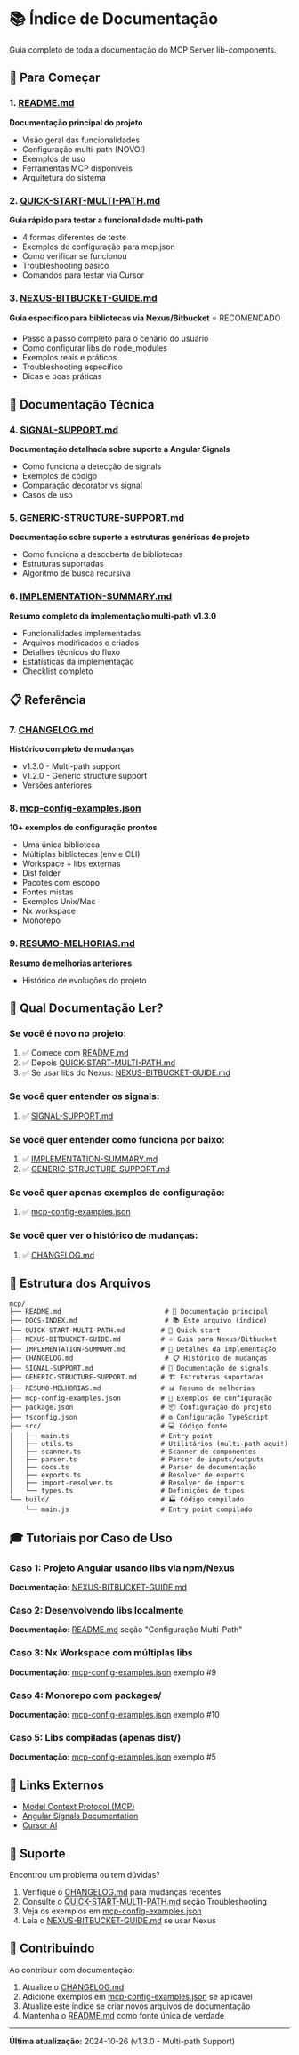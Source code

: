 # 📚 Índice de Documentação

Guia completo de toda a documentação do MCP Server lib-components.

## 🚀 Para Começar

### 1. [README.md](./README.md)
**Documentação principal do projeto**
- Visão geral das funcionalidades
- Configuração multi-path (NOVO!)
- Exemplos de uso
- Ferramentas MCP disponíveis
- Arquitetura do sistema

### 2. [QUICK-START-MULTI-PATH.md](./QUICK-START-MULTI-PATH.md)
**Guia rápido para testar a funcionalidade multi-path**
- 4 formas diferentes de teste
- Exemplos de configuração para mcp.json
- Como verificar se funcionou
- Troubleshooting básico
- Comandos para testar via Cursor

### 3. [NEXUS-BITBUCKET-GUIDE.md](./NEXUS-BITBUCKET-GUIDE.md)
**Guia específico para bibliotecas via Nexus/Bitbucket** ⭐ RECOMENDADO
- Passo a passo completo para o cenário do usuário
- Como configurar libs do node_modules
- Exemplos reais e práticos
- Troubleshooting específico
- Dicas e boas práticas

## 📖 Documentação Técnica

### 4. [SIGNAL-SUPPORT.md](./SIGNAL-SUPPORT.md)
**Documentação detalhada sobre suporte a Angular Signals**
- Como funciona a detecção de signals
- Exemplos de código
- Comparação decorator vs signal
- Casos de uso

### 5. [GENERIC-STRUCTURE-SUPPORT.md](./GENERIC-STRUCTURE-SUPPORT.md)
**Documentação sobre suporte a estruturas genéricas de projeto**
- Como funciona a descoberta de bibliotecas
- Estruturas suportadas
- Algoritmo de busca recursiva

### 6. [IMPLEMENTATION-SUMMARY.md](./IMPLEMENTATION-SUMMARY.md)
**Resumo completo da implementação multi-path v1.3.0**
- Funcionalidades implementadas
- Arquivos modificados e criados
- Detalhes técnicos do fluxo
- Estatísticas da implementação
- Checklist completo

## 📋 Referência

### 7. [CHANGELOG.md](./CHANGELOG.md)
**Histórico completo de mudanças**
- v1.3.0 - Multi-path support
- v1.2.0 - Generic structure support
- Versões anteriores

### 8. [mcp-config-examples.json](./mcp-config-examples.json)
**10+ exemplos de configuração prontos**
- Uma única biblioteca
- Múltiplas bibliotecas (env e CLI)
- Workspace + libs externas
- Dist folder
- Pacotes com escopo
- Fontes mistas
- Exemplos Unix/Mac
- Nx workspace
- Monorepo

### 9. [RESUMO-MELHORIAS.md](./RESUMO-MELHORIAS.md)
**Resumo de melhorias anteriores**
- Histórico de evoluções do projeto

## 🎯 Qual Documentação Ler?

### Se você é novo no projeto:
1. ✅ Comece com [README.md](./README.md)
2. ✅ Depois [QUICK-START-MULTI-PATH.md](./QUICK-START-MULTI-PATH.md)
3. ✅ Se usar libs do Nexus: [NEXUS-BITBUCKET-GUIDE.md](./NEXUS-BITBUCKET-GUIDE.md)

### Se você quer entender os signals:
1. ✅ [SIGNAL-SUPPORT.md](./SIGNAL-SUPPORT.md)

### Se você quer entender como funciona por baixo:
1. ✅ [IMPLEMENTATION-SUMMARY.md](./IMPLEMENTATION-SUMMARY.md)
2. ✅ [GENERIC-STRUCTURE-SUPPORT.md](./GENERIC-STRUCTURE-SUPPORT.md)

### Se você quer apenas exemplos de configuração:
1. ✅ [mcp-config-examples.json](./mcp-config-examples.json)

### Se você quer ver o histórico de mudanças:
1. ✅ [CHANGELOG.md](./CHANGELOG.md)

## 📝 Estrutura dos Arquivos

```
mcp/
├── README.md                          # 📘 Documentação principal
├── DOCS-INDEX.md                      # 📚 Este arquivo (índice)
├── QUICK-START-MULTI-PATH.md         # 🚀 Quick start
├── NEXUS-BITBUCKET-GUIDE.md          # ⭐ Guia para Nexus/Bitbucket
├── IMPLEMENTATION-SUMMARY.md         # 🔧 Detalhes da implementação
├── CHANGELOG.md                       # 📋 Histórico de mudanças
├── SIGNAL-SUPPORT.md                 # 🔵 Documentação de signals
├── GENERIC-STRUCTURE-SUPPORT.md      # 🏗️ Estruturas suportadas
├── RESUMO-MELHORIAS.md               # 📊 Resumo de melhorias
├── mcp-config-examples.json          # 💾 Exemplos de configuração
├── package.json                      # 📦 Configuração do projeto
├── tsconfig.json                     # ⚙️ Configuração TypeScript
├── src/                              # 💻 Código fonte
│   ├── main.ts                       # Entry point
│   ├── utils.ts                      # Utilitários (multi-path aqui!)
│   ├── scanner.ts                    # Scanner de componentes
│   ├── parser.ts                     # Parser de inputs/outputs
│   ├── docs.ts                       # Parser de documentação
│   ├── exports.ts                    # Resolver de exports
│   ├── import-resolver.ts            # Resolver de imports
│   └── types.ts                      # Definições de tipos
└── build/                            # 🏭 Código compilado
    └── main.js                       # Entry point compilado
```

## 🎓 Tutoriais por Caso de Uso

### Caso 1: Projeto Angular usando libs via npm/Nexus
**Documentação:** [NEXUS-BITBUCKET-GUIDE.md](./NEXUS-BITBUCKET-GUIDE.md)

### Caso 2: Desenvolvendo libs localmente
**Documentação:** [README.md](./README.md) seção "Configuração Multi-Path"

### Caso 3: Nx Workspace com múltiplas libs
**Documentação:** [mcp-config-examples.json](./mcp-config-examples.json) exemplo #9

### Caso 4: Monorepo com packages/
**Documentação:** [mcp-config-examples.json](./mcp-config-examples.json) exemplo #10

### Caso 5: Libs compiladas (apenas dist/)
**Documentação:** [mcp-config-examples.json](./mcp-config-examples.json) exemplo #5

## 🔗 Links Externos

- [Model Context Protocol (MCP)](https://modelcontextprotocol.io/)
- [Angular Signals Documentation](https://angular.io/guide/signals)
- [Cursor AI](https://cursor.sh/)

## 💬 Suporte

Encontrou um problema ou tem dúvidas?

1. Verifique o [CHANGELOG.md](./CHANGELOG.md) para mudanças recentes
2. Consulte o [QUICK-START-MULTI-PATH.md](./QUICK-START-MULTI-PATH.md) seção Troubleshooting
3. Veja os exemplos em [mcp-config-examples.json](./mcp-config-examples.json)
4. Leia o [NEXUS-BITBUCKET-GUIDE.md](./NEXUS-BITBUCKET-GUIDE.md) se usar Nexus

## 🚀 Contribuindo

Ao contribuir com documentação:

1. Atualize o [CHANGELOG.md](./CHANGELOG.md)
2. Adicione exemplos em [mcp-config-examples.json](./mcp-config-examples.json) se aplicável
3. Atualize este índice se criar novos arquivos de documentação
4. Mantenha o [README.md](./README.md) como fonte única de verdade

---

**Última atualização:** 2024-10-26 (v1.3.0 - Multi-path Support)

